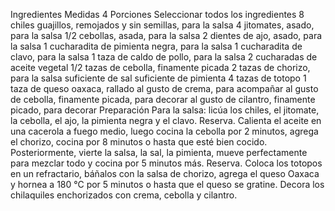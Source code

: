 Ingredientes
Medidas
4 Porciones
Seleccionar todos los ingredientes
8 chiles guajillos, remojados y sin semillas, para la salsa
4 jitomates, asado, para la salsa
1/2 cebollas, asada, para la salsa
2 dientes de ajo, asado, para la salsa
1 cucharadita de pimienta negra, para la salsa
1 cucharadita de clavo, para la salsa
1 taza de caldo de pollo, para la salsa
2 cucharadas de aceite vegetal
1/2 tazas de cebolla, finamente picada
2 tazas de chorizo, para la salsa
suficiente de sal
suficiente de pimienta
4 tazas de totopo
1 taza de queso oaxaca, rallado
al gusto de crema, para acompañar
al gusto de cebolla, finamente picada, para decorar
al gusto de cilantro, finamente picado, para decorar
Preparación
Para la salsa: licúa los chiles, el jitomate, la cebolla, el ajo, la pimienta negra y el clavo. Reserva.
Calienta el aceite en una cacerola a fuego medio, luego cocina la cebolla por 2 minutos, agrega el chorizo, cocina por 8 minutos o hasta que esté bien cocido. Posteriormente, vierte la salsa, la sal, la pimienta, mueve perfectamente para mezclar todo y cocina por 5 minutos más. Reserva.
Coloca los totopos en un refractario, báñalos con la salsa de chorizo, agrega el queso Oaxaca y hornea a 180 °C por 5 minutos o hasta que el queso se gratine.
Decora los chilaquiles enchorizados con crema, cebolla y cilantro.